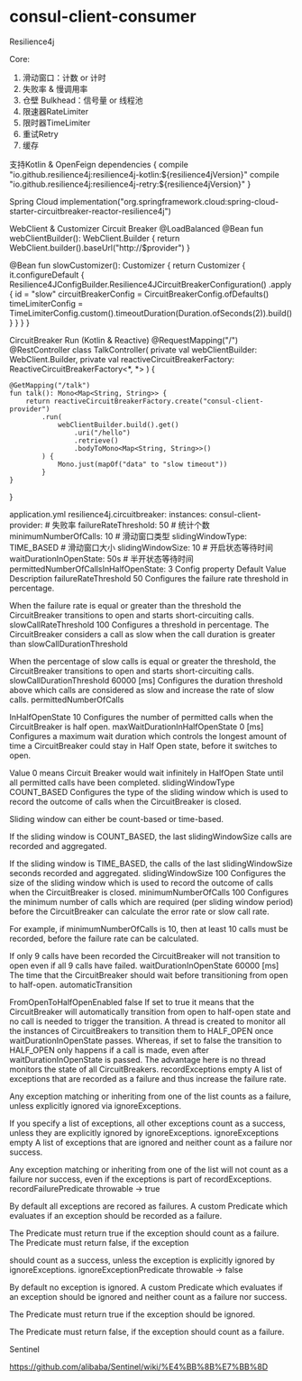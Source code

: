 # consul-client-consumer

Resilience4j



Core:
1. 滑动窗口：计数 or 计时
2. 失败率 & 慢调用率
3. 仓壁 Bulkhead：信号量 or 线程池
4. 限速器RateLimiter
5. 限时器TimeLimiter
6. 重试Retry
7. 缓存

支持Kotlin & OpenFeign
dependencies { 
    compile "io.github.resilience4j:resilience4j-kotlin:${resilience4jVersion}"            
    compile "io.github.resilience4j:resilience4j-retry:${resilience4jVersion}"
}
    
Spring Cloud
implementation("org.springframework.cloud:spring-cloud-starter-circuitbreaker-reactor-resilience4j")

WebClient & Customizer Circuit Breaker
@LoadBalanced
@Bean
fun webClientBuilder(): WebClient.Builder {
    return WebClient.builder().baseUrl("http://$provider")
}


@Bean
fun slowCustomizer(): Customizer<ReactiveResilience4JCircuitBreakerFactory> {
    return Customizer {
        it.configureDefault {
            Resilience4JConfigBuilder.Resilience4JCircuitBreakerConfiguration()
                .apply {
                    id = "slow"
                    circuitBreakerConfig = CircuitBreakerConfig.ofDefaults()
                    timeLimiterConfig = TimeLimiterConfig.custom().timeoutDuration(Duration.ofSeconds(2)).build()
                }
        }
    }
}

CircuitBreaker Run (Kotlin & Reactive)
@RequestMapping("/")
@RestController
class TalkController(
    private val webClientBuilder: WebClient.Builder,
    private val reactiveCircuitBreakerFactory: ReactiveCircuitBreakerFactory<*, *>
) {

    @GetMapping("/talk")
    fun talk(): Mono<Map<String, String>> {
        return reactiveCircuitBreakerFactory.create("consul-client-provider")
            .run(
                webClientBuilder.build().get()
                    .uri("/hello")
                    .retrieve()
                    .bodyToMono<Map<String, String>>()
            ) {
                Mono.just(mapOf("data" to "slow timeout"))
            }
    }
}

application.yml
resilience4j.circuitbreaker:
  instances:
    consul-client-provider:
      # 失败率
      failureRateThreshold: 50
      # 统计个数
      minimumNumberOfCalls: 10
      # 滑动窗口类型
      slidingWindowType: TIME_BASED
      # 滑动窗口大小
      slidingWindowSize: 10
      # 开启状态等待时间
      waitDurationInOpenState: 50s
      # 半开状态等待时间
      permittedNumberOfCallsInHalfOpenState: 3
Config property
Default Value
Description
failureRateThreshold 
50 
Configures the failure rate threshold in percentage.



When the failure rate is equal or greater than the threshold the CircuitBreaker transitions to open and starts short-circuiting calls. 
slowCallRateThreshold 
100 
Configures a threshold in percentage. The CircuitBreaker considers a call as slow when the call duration is greater than slowCallDurationThreshold



When the percentage of slow calls is equal or greater the threshold, the CircuitBreaker transitions to open and starts short-circuiting calls. 
slowCallDurationThreshold 
60000 [ms] 
Configures the duration threshold above which calls are considered as slow and increase the rate of slow calls. 
permittedNumberOfCalls

InHalfOpenState 
10 
Configures the number of permitted calls when the CircuitBreaker is half open. 
maxWaitDurationInHalfOpenState 
0 [ms] 
Configures a maximum wait duration which controls the longest amount of time a CircuitBreaker could stay in Half Open state, before it switches to open.

Value 0 means Circuit Breaker would wait infinitely in HalfOpen State until all permitted calls have been completed. 
slidingWindowType 
COUNT_BASED 
Configures the type of the sliding window which is used to record the outcome of calls when the CircuitBreaker is closed.

Sliding window can either be count-based or time-based.



If the sliding window is COUNT_BASED, the last slidingWindowSize calls are recorded and aggregated.

If the sliding window is TIME_BASED, the calls of the last slidingWindowSize seconds recorded and aggregated. 
slidingWindowSize 
100 
Configures the size of the sliding window which is used to record the outcome of calls when the CircuitBreaker is closed. 
minimumNumberOfCalls 
100 
Configures the minimum number of calls which are required (per sliding window period) before the CircuitBreaker can calculate the error rate or slow call rate.

For example, if minimumNumberOfCalls is 10, then at least 10 calls must be recorded, before the failure rate can be calculated.

If only 9 calls have been recorded the CircuitBreaker will not transition to open even if all 9 calls have failed. 
waitDurationInOpenState 
60000 [ms] 
The time that the CircuitBreaker should wait before transitioning from open to half-open. 
automaticTransition

FromOpenToHalfOpenEnabled 
false 
If set to true it means that the CircuitBreaker will automatically transition from open to half-open state and no call is needed to trigger the transition. A thread is created to monitor all the instances of CircuitBreakers to transition them to HALF_OPEN once waitDurationInOpenState passes. Whereas, if set to false the transition to HALF_OPEN only happens if a call is made, even after waitDurationInOpenState is passed. The advantage here is no thread monitors the state of all CircuitBreakers. 
recordExceptions 
empty 
A list of exceptions that are recorded as a failure and thus increase the failure rate.

Any exception matching or inheriting from one of the list counts as a failure, unless explicitly ignored via ignoreExceptions.

If you specify a list of exceptions, all other exceptions count as a success, unless they are explicitly ignored by ignoreExceptions. 
ignoreExceptions 
empty 
A list of exceptions that are ignored and neither count as a failure nor success.

Any exception matching or inheriting from one of the list will not count as a failure nor success, even if the exceptions is part of recordExceptions. 
recordFailurePredicate 
throwable -> true



By default all exceptions are recored as failures. 
A custom Predicate which evaluates if an exception should be recorded as a failure.

The Predicate must return true if the exception should count as a failure. The Predicate must return false, if the exception

should count as a success, unless the exception is explicitly ignored by ignoreExceptions. 
ignoreExceptionPredicate 
throwable -> false



By default no exception is ignored. 
A custom Predicate which evaluates if an exception should be ignored and neither count as a failure nor success.

The Predicate must return true if the exception should be ignored.

The Predicate must return false, if the exception should count as a failure. 

Sentinel

https://github.com/alibaba/Sentinel/wiki/%E4%BB%8B%E7%BB%8D



